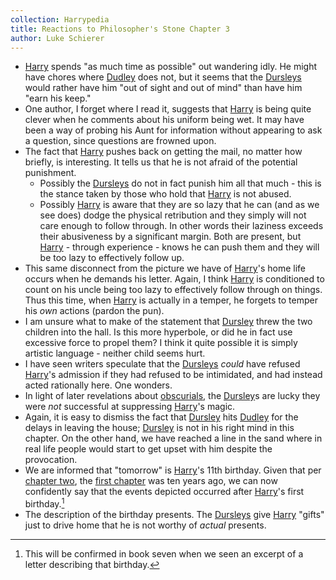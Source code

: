 ```yaml
---
collection: Harrypedia
title: Reactions to Philosopher's Stone Chapter 3
author: Luke Schierer
---
```


* [Harry] spends "as much time as possible" out wandering idly.  He might have chores where [Dudley] does not, but it seems that the [Dursleys] would rather have him "out of sight and out of mind" than have him "earn his keep." 
* One author, I forget where I read it, suggests that [Harry] is being quite clever when he comments about his uniform being wet.  It may have been a way of probing his Aunt for information without appearing to ask a question, since questions are frowned upon. 
* The fact that [Harry] pushes back on getting the mail, no matter how briefly, is interesting.  It tells us that he is not afraid of the potential punishment. 
  * Possibly the [Dursleys] do not in fact punish him all that much - this is the stance taken by those who hold that [Harry] is not abused.
  * Possibly [Harry] is aware that they are so lazy that he can (and as we see does) dodge the physical retribution and they simply will not care enough to follow through.  In other words their laziness exceeds their abusiveness by a significant margin.  Both are present, but [Harry] - through experience - knows he can push them and they will be too lazy to effectively follow up. 
* This same disconnect from the picture we have of [Harry]'s home life occurs when he demands his letter.  Again, I think [Harry] is conditioned to count on his uncle being too lazy to effectively follow through on things.  Thus this time, when [Harry] is actually in a temper, he forgets to temper his *own* actions (pardon the pun).  
* I am unsure what to make of the statement that [Dursley] threw the two children into the hall.  Is this more hyperbole, or did he in fact use excessive force to propel them? I think it quite possible it is simply artistic language - neither child seems hurt. 
* I have seen writers speculate that the [Dursleys] *could* have refused [Harry]'s admission if they had refused to be intimidated, and had instead acted rationally here.  One wonders. 
* In light of later revelations about [obscurials], the [Dursley]s are lucky they were *not* successful at suppressing [Harry]'s magic. 
* Again, it is easy to dismiss the fact that [Dursley] hits [Dudley] for the delays in leaving the house; [Dursley] is not in his right mind in this chapter.  On the other hand, we have reached a line in the sand where in real life people would start to get upset with him despite the provocation. 
* We are informed that "tomorrow" is [Harry]'s 11th birthday.  Given that per [chapter two], the [first chapter] was ten years ago, we can now confidently say that the events depicted occurred after [Harry]'s first birthday.[^240424-3]
* The description of the birthday presents.  The [Dursleys] give [Harry] "gifts" just to drive home that he is not worthy of *actual* presents. 

[chapter two]: ../chapter-02/

[first chapter]: ../chapter-01/ 

[Dursley]: /harrypedia/people/dursley/vernon/

[Dudley]: /harrypedia/people/dursley/dudley/

[Dursleys]: /harrypedia/people/dursley/

[Harry]: /harrypedia/people/potter/harry_james/

[obscurials]: /harrypedia/beings/obscurus/

[^240424-3]: This will be confirmed in book seven when we seen an excerpt of a letter describing that birthday. 